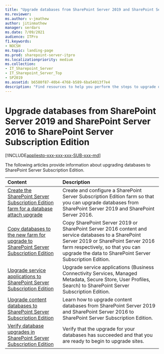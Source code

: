```yaml
---
title: "Upgrade databases from SharePoint Server 2019 and SharePoint Server 2016 to SharePoint Server Subscription Edition"
ms.reviewer: 
ms.author: v-jmathew
author: jitinmathew
manager: serdars
ms.date: 7/09/2021
audience: ITPro
f1.keywords:
- NOCSH
ms.topic: landing-page
ms.prod: sharepoint-server-itpro
ms.localizationpriority: medium
ms.collection:
- IT_Sharepoint_Server
- IT_Sharepoint_Server_Top
- SP2019
ms.assetid: b6580f87-40b4-4768-b589-6ba54013f7e4
description: "Find resources to help you perform the steps to upgrade databases from SharePoint Server 2019 to SharePoint Server Subscription Edition."
---
```


# Upgrade databases from SharePoint Server 2019 and SharePoint Server 2016 to SharePoint Server Subscription Edition

[!INCLUDE[appliesto-xxx-xxx-xxx-SUB-xxx-md](../includes/appliesto-xxx-xxx-xxx-SUB-xxx-md.md)]

The following articles provide information about upgrading databases to SharePoint Server Subscription Edition.

|**Content**|**Description**|
|:-----|:-----|
|[Create the SharePoint Server Subscription Edition farm for a database attach upgrade](create-the-sharepoint-server-subscription-edition-farm-for-a-database-attach-upgrade.md) <br/> |Create and configure a SharePoint Server Subscription Edition farm so that you can upgrade databases from SharePoint Server 2019 and SharePoint Server 2016.  <br/> |
|[Copy databases to the new farm for upgrade to SharePoint Server Subscription Edition](copy-databases-to-the-new-farm-for-upgrade-to-sharepoint-server-subscription-edition.md) <br/> |Copy SharePoint Server 2019 or SharePoint Server 2016 content and service databases to a SharePoint Server 2019 or SharePoint Server 2016 farm respectively, so that you can upgrade the data to SharePoint Server Subscription Edition.  <br/> |
|[Upgrade service applications to SharePoint Server Subscription Edition](upgrade-service-applications-to-sharepoint-server-subscription-edition.md) <br/> |Upgrade service applications (Business Connectivity Services, Managed Metadata, Secure Store, User Profiles, Search) to SharePoint Server Subscription Edition.  <br/> |
|[Upgrade content databases to SharePoint Server Subscription Edition](upgrade-content-databases-subscription-edition.md) <br/> |Learn how to upgrade content databases from SharePoint Server 2019 and SharePoint Server 2016 to SharePoint Server Subscription Edition.  <br/> |
|[Verify database upgrades in SharePoint Server Subscription Edition](verify-upgrade-for-databases-subscription-edition.md) <br/> |Verify that the upgrade for your databases has succeeded and that you are ready to begin to upgrade sites.  <br/> |
